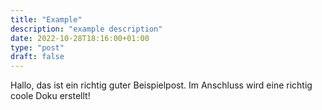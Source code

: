 ```yaml
---
title: "Example"
description: "example description"
date: 2022-10-28T18:16:00+01:00
type: "post"
draft: false
---
```


Hallo, das ist ein richtig guter Beispielpost. Im Anschluss wird eine richtig coole Doku erstellt! 
